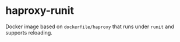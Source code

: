 haproxy-runit
========================

Docker image based on `dockerfile/haproxy` that runs under `runit` and supports reloading.
